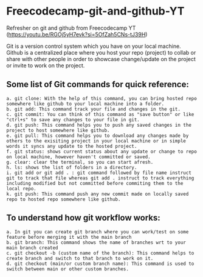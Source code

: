 # Freecodecamp-git-and-github-YT
Refresher on git and github from Freecodecamp YT (https://youtu.be/RGOj5yH7evk?si=5OfZah5CNs-tJ39H)

Git is a version control system which you have on your local machine.
Github is a centralized place where you host your repo (project) to collab or share with other people in order to showcase change/update on the project or invite to work on the project. 

## Some list of Git commands for quick reference:
    a. git clone: With the help of this command, you can bring hosted repo somewhere like github to your local machine into a folder.
    b. git add: This command track your file and changes in the git.
    c. git commit: You can think of this command as "save button" or like "ctrl+s" to save any changes to your file in git.
    d. git push: This command helps you to push any saved changes in the project to host somewhere like github.
    e. git pull: This command helps you to download any changes made by others to the exisiting project in your local machine or in simple words it syncs any update to the hosted project.
    f. git status: shows current status about any update or change to repo on local machine, however haven't committed or saved.
    g. clear: clear the terminal, so you can start afresh.
    h. ls: shows the list of folders in a directory.
    i. git add or git add . : git command followed by file name instruct git to track that file whereas git add . instruct to track everything including modified but not committed before commiting them to the local repo.
    k. git push: This command push any new commit made on locally saved repo to hosted repo somewhere like github.

## To understand how git workflow works:

    a. In git you can create git branch where you can work/test on some feature before merging it with the main branch
    b. git branch: This command shows the name of branches wrt to your main branch created
    c. git checkout -b (custom name of the branch): This command helps to create branch and switch to that branch to work on it.
    d. git checkout (main/or custom branch name): This command is used to switch between main or other custom branches.